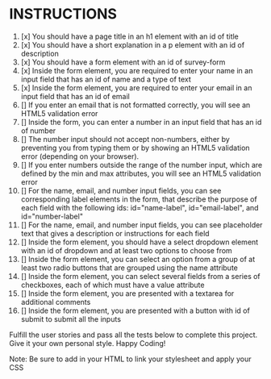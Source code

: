 # INSTRUCTIONS


<!--SAMPLE EXAMPLE-->
<!--https://survey-form.freecodecamp.rocks/-->

1. [x] You should have a page title in an h1 element with an id of title
2. [x] You should have a short explanation in a p element with an id of description
3. [x] You should have a form element with an id of survey-form
4. [x] Inside the form element, you are required to enter your name in an input field that has an id of name and a type of text
5. [x] Inside the form element, you are required to enter your email in an input field that has an id of email
6. [] If you enter an email that is not formatted correctly, you will see an HTML5 validation error
7. [] Inside the form, you can enter a number in an input field that has an id of number
8. [] The number input should not accept non-numbers, either by preventing you from typing them or by showing an HTML5 validation error (depending on your browser).
9. [] If you enter numbers outside the range of the number input, which are defined by the min and max attributes, you will see an HTML5 validation error
10. [] For the name, email, and number input fields, you can see corresponding label elements in the form, that describe the purpose of each field with the following ids: id="name-label", id="email-label", and id="number-label"
11. [] For the name, email, and number input fields, you can see placeholder text that gives a description or instructions for each field
12. [] Inside the form element, you should have a select dropdown element with an id of dropdown and at least two options to choose from
13. [] Inside the form element, you can select an option from a group of at least two radio buttons that are grouped using the name attribute
14. [] Inside the form element, you can select several fields from a series of checkboxes, each of which must have a value attribute
15. [] Inside the form element, you are presented with a textarea for additional comments
16. [] Inside the form element, you are presented with a button with id of submit to submit all the inputs

Fulfill the user stories and pass all the tests below to complete this project. Give it your own personal style. Happy Coding!

Note: Be sure to add <link rel="stylesheet" href="styles.css"> in your HTML to link your stylesheet and apply your CSS



<!-- TESTS -->
<!--
Tests
Waiting:You should have an h1 element with an id of title.
Waiting:Your #title should not be empty.
Waiting:You should have a p element with an id of description.
Waiting:Your #description should not be empty.
Waiting:You should have a form element with an id of survey-form.
Waiting:You should have an input element with an id of name.
Waiting:Your #name should have a type of text.
Waiting:Your #name should require input.
Waiting:Your #name should be a descendant of #survey-form.
Waiting:You should have an input element with an id of email.
Waiting:Your #email should have a type of email.
Waiting:Your #email should require input.
Waiting:Your #email should be a descendant of #survey-form.
Waiting:You should have an input element with an id of number.
Waiting:Your #number should be a descendant of #survey-form.
Waiting:Your #number should have a type of number.
Waiting:Your #number should have a min attribute with a numeric value.
Waiting:Your #number should have a max attribute with a numeric value.
Waiting:You should have a label element with an id of name-label.
Waiting:You should have a label element with an id of email-label.
Waiting:You should have a label element with an id of number-label.
Waiting:Your #name-label should contain text that describes the input.
Waiting:Your #email-label should contain text that describes the input.
Waiting:Your #number-label should contain text that describes the input.
Waiting:Your #name-label should be a descendant of #survey-form.
Waiting:Your #email-label should be a descendant of #survey-form.
Waiting:Your #number-label should be a descendant of #survey-form.
Waiting:Your #name should have a placeholder attribute and value.
Waiting:Your #email should have a placeholder attribute and value.
Waiting:Your #number should have a placeholder attribute and value.
Waiting:You should have a select field with an id of dropdown.
Waiting:Your #dropdown should have at least two selectable (not disabled) option elements.
Waiting:Your #dropdown should be a descendant of #survey-form.
Waiting:You should have at least two input elements with a type of radio (radio buttons).
Waiting:You should have at least two radio buttons that are descendants of #survey-form.
Waiting:All your radio buttons should have a value attribute and value.
Waiting:All your radio buttons should have a name attribute and value.
Waiting:Every radio button group should have at least 2 radio buttons.
Waiting:You should have at least two input elements with a type of checkbox (checkboxes) that are descendants of #survey-form.
Waiting:All your checkboxes inside #survey-form should have a value attribute and value.
Waiting:You should have at least one textarea element that is a descendant of #survey-form.
Waiting:You should have an input or button element with an id of submit.
Waiting:Your #submit should have a type of submit.
Waiting:Your #submit should be a descendant of #survey-form.
-->